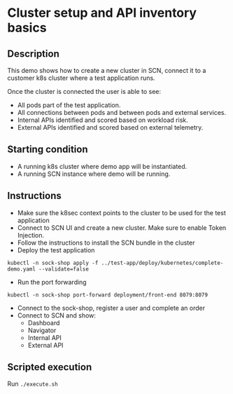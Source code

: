 # Cluster setup and API inventory basics 

## Description
This demo shows how to create a new cluster in SCN, connect it to a customer k8s cluster where a test application runs.

Once the cluster is connected the user is able to see:
* All pods part of the test application.
* All connections between pods and between pods and external services.
* Internal APIs identified and scored based on workload risk.
* External APIs identified and scored based on external telemetry.


## Starting condition
* A running k8s cluster where demo app will be instantiated.
* A running SCN instance where demo will be running. 

## Instructions
* Make sure the k8sec context points to the cluster to be used for the test application
* Connect to SCN UI and create a new cluster. Make sure to enable Token Injection.
* Follow the instructions to install the SCN bundle in the cluster
* Deploy the test application
```
kubectl -n sock-shop apply -f ../test-app/deploy/kubernetes/complete-demo.yaml --validate=false
```
* Run the port forwarding
```
kubectl -n sock-shop port-forward deployment/front-end 8079:8079
```
* Connect to the sock-shop, register a user and complete an order
* Connect to SCN and show:
    * Dashboard
    * Navigator
    * Internal API 
    * External API

## Scripted execution
Run `./execute.sh`
